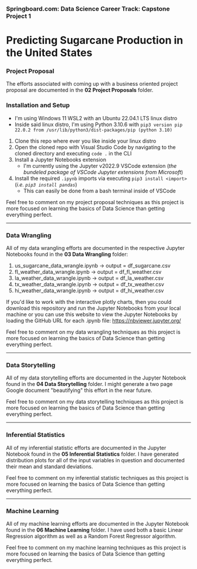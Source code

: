 ### Springboard.com: Data Science Career Track: Capstone Project 1
# Predicting Sugarcane Production in the United States

### Project Proposal
The efforts associated with coming up with a business oriented project proposal are documented in the **02 Project Proposals** folder. 

### Installation and Setup
- I'm using Windows 11 WSL2 with an Ubuntu 22.04.1 LTS linux distro
- Inside said linux distro, I'm using Python 3.10.6 with `pip3 version pip 22.0.2 from /usr/lib/python3/dist-packages/pip (python 3.10)`
1. Clone this repo where ever you like inside your linux distro
2. Open the cloned repo with Visual Studio Code by navigating to the cloned directory and executing `code .` in the CLI
3. Install a Jupyter Notebooks extension
    - I'm currently using the Jupyter v2022.9 VSCode extension (_the bundeled package of VSCode Jupyter extensions from Microsoft_)
4. Install the required `.ipynb` imports via executing `pip3 install <import>` (_i.e. `pip3 install pandas`_)
    - This can easily be done from a bash terminal inside of VSCode

Feel free to comment on my project proposal techniques as this project is more focused on learning the basics of Data Science than getting everything perfect.
***
### Data Wrangling
All of my data wrangling efforts are documented in the respective Jupyter Notebooks found in the  **03 Data Wrangling** folder:
1. us_sugarcane_data_wrangle.ipynb -> output = df_sugarcane.csv
2. fl_weather_data_wrangle.ipynb -> output = df_fl_weather.csv
3. la_weather_data_wrangle.ipynb -> output = df_la_weather.csv
4. tx_weather_data_wrangle.ipynb -> output = df_tx_weather.csv
5. hi_weather_data_wrangle.ipynb -> output = df_hi_weather.csv

If you'd like to work with the interactive plotly charts, then you could download this repository and run the Jupyter Notebooks from your local machine  or you can use this website to view the Jupyter Notebooks by loading the GitHub URL for each .ipynb file:
https://nbviewer.jupyter.org/

Feel free to comment on my data wrangling techniques as this project is more focused on learning the basics of Data Science than getting everything perfect.
***
### Data Storytelling
All of my data storytelling efforts are documented in the Jupyter Notebook found in the  **04 Data Storytelling** folder. I might generate a two page Google document "beautifying" this effort in the near future.

Feel free to comment on my data storytelling techniques as this project is more focused on learning the basics of Data Science than getting everything perfect.
***
### Inferential Statistics
All of my inferential statistic efforts are documented in the Jupyter Notebook found in the  **05 Inferential Statistics** folder. I have generated distribution plots for all of the input variables in question and documented their mean and standard deviations.

Feel free to comment on my inferential statistic techniques as this project is more focused on learning the basics of Data Science than getting everything perfect.
***
### Machine Learning
All of my machine learning efforts are documented in the Jupyter Notebook found in the  **06 Machine Learning** folder. I have used both a basic Linear Regression algorithm as well as a Random Forest Regressor algorithm.

Feel free to comment on my machine learning techniques as this project is more focused on learning the basics of Data Science than getting everything perfect.
